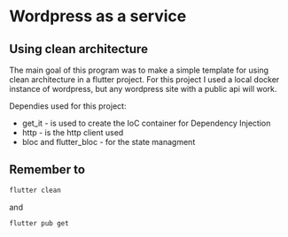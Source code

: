 # Wordpress as a service
## Using clean architecture

The main goal of this program was to make a simple template for using clean architecture in a flutter project.
For this project I used a local docker instance of wordpress, but any wordpress site with a public api will work.

Dependies used for this project:
- get_it - is used to create the IoC container for Dependency Injection
- http - is the http client used
- bloc and flutter_bloc - for the state managment




## Remember to 
```sh
flutter clean
```
and

```sh
flutter pub get
```

